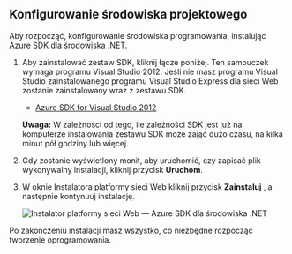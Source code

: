 <h2><a name="setupdevenv"></a>Konfigurowanie środowiska projektowego</h2>

Aby rozpocząć, konfigurowanie środowiska programowania, instalując Azure SDK dla środowiska .NET.

1. Aby zainstalować zestaw SDK, kliknij łącze poniżej. Ten samouczek wymaga programu Visual Studio 2012. Jeśli nie masz programu Visual Studio zainstalowanego programu Visual Studio Express dla sieci Web zostanie zainstalowany wraz z zestawu SDK.

    - [Azure SDK for Visual Studio 2012][]

    **Uwaga:** W zależności od tego, ile zależności SDK jest już na komputerze instalowania zestawu SDK może zająć dużo czasu, na kilka minut pół godziny lub więcej.

2. Gdy zostanie wyświetlony monit, aby uruchomić, czy zapisać plik wykonywalny instalacji, kliknij przycisk **Uruchom**.

3. W oknie Instalatora platformy sieci Web kliknij przycisk **Zainstaluj** , a następnie kontynuuj instalację.

    ![Instalator platformy sieci Web — Azure SDK dla środowiska .NET][WebPIAzureSdk]

Po zakończeniu instalacji masz wszystko, co niezbędne rozpocząć tworzenie oprogramowania.

[Azure SDK for Visual Studio 2012]: http://go.microsoft.com/fwlink/?LinkID=324323
[WebPIAzureSdk]: ./media/install-sdk-2012-only/WebPI46-2012.png

